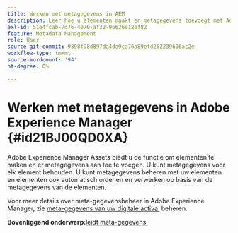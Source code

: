 ```yaml
---
title: Werken met metagegevens in AEM
description: Leer hoe u elementen maakt en metagegevens toevoegt met Adobe Experience Manager Assets. Metagegevens beheren vanuit AEM Guides.
exl-id: 51e4fcab-7d76-4070-af32-96626e12ef82
feature: Metadata Management
role: User
source-git-commit: 9898f98d897da4da9ca76a89efd262239606ac2e
workflow-type: tm+mt
source-wordcount: '94'
ht-degree: 0%

---
```


# Werken met metagegevens in Adobe Experience Manager {#id21BJ00QD0XA}

Adobe Experience Manager Assets biedt u de functie om elementen te maken en er metagegevens aan toe te voegen. U kunt metagegevens voor elk element behouden. U kunt metagegevens beheren met uw elementen en elementen ook automatisch ordenen en verwerken op basis van de metagegevens van de elementen.

Voor meer details over meta-gegevensbeheer in Adobe Experience Manager, zie [&#x200B; meta-gegevens van uw digitale activa &#x200B;](https://experienceleague.adobe.com/docs/experience-manager-65/assets/using/metadata.html?lang=nl-NL) beheren.

**Bovenliggend onderwerp:**&#x200B;[&#x200B; leidt meta-gegevens &#x200B;](manage-metadata.md)
